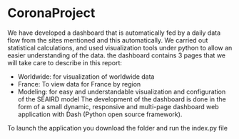 # CoronaProject

We have developed a dashboard that is automatically fed by a daily data flow from the sites mentioned and this automatically. We carried out statistical calculations, and used visualization tools under python to allow an easier understanding of the data. the dashboard contains 3 pages that we will take care to describe in this report:

- Worldwide: for visualization of worldwide data
- France: To view data for France by region
- Modeling: for easy and understandable visualization and configuration of the SEAIRD model
The development of the dashboard is done in the form of a small dynamic, responsive and multi-page dashboard web application with Dash (Python open source framework).

To launch the application you download the folder and run the index.py file
